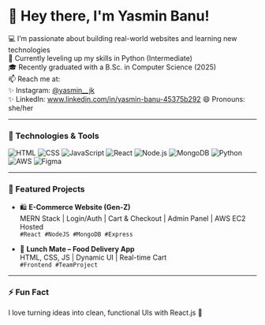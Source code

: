 # 👋 Hey there, I'm Yasmin Banu!  
💻 I’m passionate about building real-world websites and learning new technologies  
🌱 Currently leveling up my skills in Python (Intermediate)  
🎓 Recently graduated with a B.Sc. in Computer Science (2025)  
📫 Reach me at:  
   ✨ Instagram: [@yasmin__jk](https://instagram.com/yasmin__jk)  
   ✨ LinkedIn: www.linkedin.com/in/yasmin-banu-45375b292
😄 Pronouns: she/her  

---

### 🚀 Technologies & Tools
![HTML](https://img.shields.io/badge/-HTML5-orange?style=flat&logo=html5)
![CSS](https://img.shields.io/badge/-CSS3-blue?style=flat&logo=css3)
![JavaScript](https://img.shields.io/badge/-JavaScript-yellow?style=flat&logo=javascript)
![React](https://img.shields.io/badge/-React-blue?style=flat&logo=react)
![Node.js](https://img.shields.io/badge/-Node.js-green?style=flat&logo=node.js)
![MongoDB](https://img.shields.io/badge/-MongoDB-darkgreen?style=flat&logo=mongodb)
![Python](https://img.shields.io/badge/-Python-blue?style=flat&logo=python)
![AWS](https://img.shields.io/badge/-AWS-orange?style=flat&logo=amazonaws)
![Figma](https://img.shields.io/badge/-Figma-pink?style=flat&logo=figma)

---

### 📂 Featured Projects
- 🛍️ **E-Commerce Website (Gen-Z)**  
  MERN Stack | Login/Auth | Cart & Checkout | Admin Panel | AWS EC2 Hosted  
  `#React #NodeJS #MongoDB #Express`

- 🍔 **Lunch Mate – Food Delivery App**  
  HTML, CSS, JS | Dynamic UI | Real-time Cart  
  `#Frontend #TeamProject`  

---

### ⚡ Fun Fact
I love turning ideas into clean, functional UIs with React.js 💖

<!---
yasmin0303/yasmin0303 is a ✨ special ✨ repository
--->

